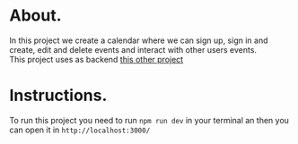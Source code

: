 # About.

In this project we create a calendar where we can sign up, sign in and create, edit and delete events and interact with other users events.  
This project uses as backend [this other project](https://github.com/axSheru/React-calendar-backend)

# Instructions.

To run this project you need to run ```npm run dev``` in your terminal an then you can open it in ```http://localhost:3000/```